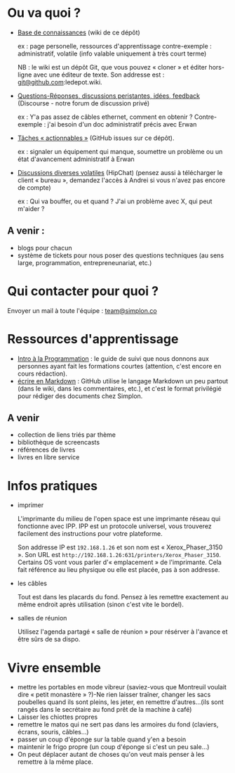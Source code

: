 # Ou va quoi ?

* [Base de connaissances](https://github.com/simplonco/ledepot/wiki) (wiki de ce dépôt)

    ex : page personelle, ressources d'apprentissage
	contre-exemple : administratif, volatile (info valable uniquement à très court terme)

	NB : le wiki est un dépôt Git, que vous pouvez « cloner » et éditer hors-ligne avec une éditeur de texte. Son addresse est : git@github.com:ledepot.wiki.

* [Questions-Réponses, discussions peristantes, idées, feedback](http://simplonco-talk.herokuapp.com) (Discourse  - notre forum de discussion privé)

    ex : Y'a pas assez de câbles ethernet, comment en obtenir ?
    Contre-exemple : j'ai besoin d'un doc administratif précis avec Erwan

* [Tâches « actionnables »](https://github.com/simplonco/ledepot/issues) (GitHub issues sur ce dépôt).

    ex : signaler un équipement qui manque, soumettre un problème ou un état d'avancement administratif à Erwan
    

* [Discussions diverses volatiles](https://simplon.hipchat.com/chat?focus_jid=39514_recrues@conf.hipchat.com) (HipChat) (pensez aussi à télécharger le client « bureau », demandez l'accès à Andrei si vous n'avez pas encore de compte)

    ex : Qui va bouffer, ou et quand ? J'ai un problème avec X, qui peut m'aider ?

## A venir :

* blogs pour chacun
* système de tickets pour nous poser des questions techniques (au sens large, programmation, entrepreneunariat, etc.)

# Qui contacter pour quoi ?

Envoyer un mail à toute l'équipe : <team@simplon.co>

# Ressources d'apprentissage

* [Intro à la Programmation](https://github.com/simplonco/intro-a-la-programmation) : le guide de suivi que nous donnons aux personnes ayant fait les formations courtes (attention, c'est encore en cours rédaction).
* [écrire en Markdown](https://github.com/adam-p/markdown-here/wiki/Markdown-Cheatsheet) : GitHub utilise le langage Markdown un peu partout (dans le wiki, dans les commentaires, etc.), et c'est le format privilégié pour rédiger des documents chez Simplon.

## A venir

* collection de liens triés par thème
* bibliothèque de screencasts
* références de livres
* livres en libre service

# Infos pratiques

* imprimer

    L'imprimante du milieu de l'open space est une imprimante réseau qui fonctionne avec IPP. IPP est un protocole universel, vous trouverez facilement des instructions pour votre plateforme.

	Son addresse IP est `192.168.1.26` et son nom est « Xerox_Phaser_3150 ». Son URL est `http://192.168.1.26:631/printers/Xerox_Phaser_3150`. Certains OS vont vous parler d'« emplacement » de l'imprimante. Cela fait référence au lieu physique ou elle est placée, pas à son addresse.

* les câbles

    Tout est dans les placards du fond. Pensez à les remettre exactement au même endroit après utilisation (sinon c'est vite le bordel).

* salles de réunion

	Utilisez l'agenda partagé « salle de réunion » pour résérver à l'avance et être sûrs de sa dispo.

# Vivre ensemble

* mettre les portables en mode vibreur (saviez-vous que Montreuil voulait dire « petit monastère » ?)-Ne rien laisser traîner, changer les sacs poubelles quand ils sont pleins, les jeter, en remettre d'autres...(ils sont rangés dans le secrétaire au fond prêt de la machine à café)
* Laisser les chiottes propres
* remettre le matos qui ne sert pas dans les armoires du fond (claviers, écrans, souris, câbles...)
* passer un coup d'éponge sur la table quand y'en a besoin
* maintenir le frigo propre (un coup d'éponge si c'est un peu sale...)
* On peut déplacer autant de choses qu'on veut mais penser à les remettre à la même place. 
